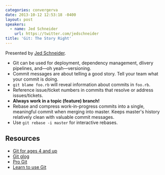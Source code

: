 ```yaml
---
categories: convergerva
date: 2013-10-12 12:53:18 -0400
layout: post
speakers:
  - name: Jed Schneider
    url: https://twitter.com/jedschneider
title: 'Git: The Story Right'
---
```


Presented by [Jed Schneider](https://twitter.com/jedschneider).

- Git can be used for deployment, dependency management, dlivery pipelines, and—oh yeah—versioning.
- Commit messages are about telling a good story. Tell your team what your commit is doing.
- `git blame foo.rb` will reveal information about commits in `foo.rb`.
- Reference issue/ticket numbers in commits that resolve or address issues/tickets.
- **Always work in a topic (feature) branch!**
- Rebase and compress work-in-progress commits into a single, meaningful commit when merging into master. Keeps master's history relatively clean with valuable commit messages.
- Use `git rebase -i master` for interactive rebases.


## Resources

- [Git for ages 4 and up](http://blip.tv/open-source-developers-conference/git-for-ages-4-and-up-4460524)
- [Git glog](https://github.com/moshen/Git-Glog)
- [Pro Git](http://git-scm.com/book)
- [Learn to use Git](https://www.codeschool.com/courses/try-git)